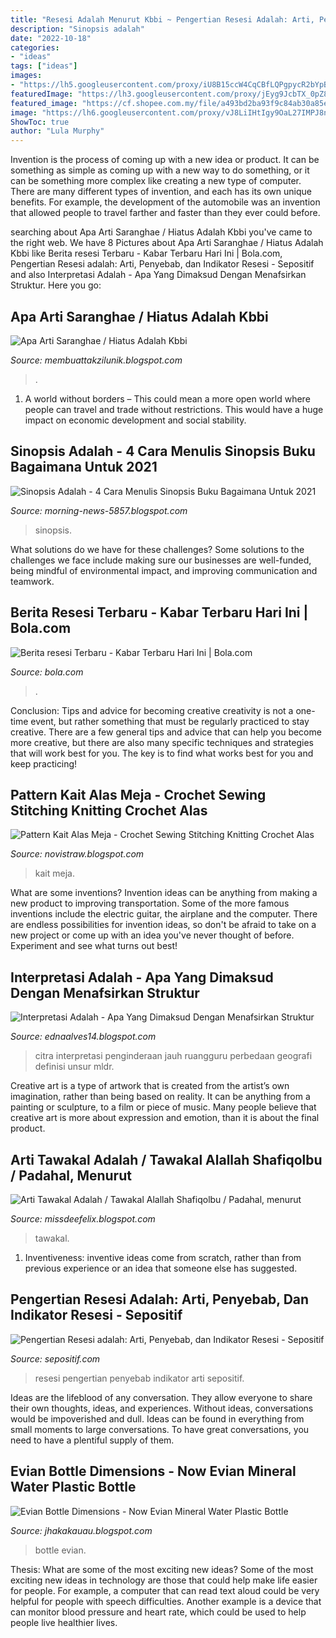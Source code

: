 ```yaml
---
title: "Resesi Adalah Menurut Kbbi ~ Pengertian Resesi Adalah: Arti, Penyebab, Dan Indikator Resesi"
description: "Sinopsis adalah"
date: "2022-10-18"
categories:
- "ideas"
tags: ["ideas"]
images:
- "https://lh5.googleusercontent.com/proxy/iU8B15ccW4CqCBfLQPgpycR2bYpB-lbvMXtEPtBc34347kNbbzrQ_uNXRYFsTIC4sEOQLYWK6T7Htdle3ddmrmenldoCUiAuYfYVjJplGgifYZwIierIv8-cpEQk9Mqd-9lDHsKXdOYr7Bh0al_z_8kNv2gCNvtaogXWRA4XQGB888dDWU718LTONo0fmiHTpiaZ3F0qNRVIGTsm7UVHg4wJCQjYVoDcOd5mAT_qHm4kl8rVCiS-zXdB_AKtz_oZVBhvz3-HAUzQvaFHJrUnv9g=w1200-h630-p-k-no-nu"
featuredImage: "https://lh3.googleusercontent.com/proxy/jEyg9JcbTX_0pZ8QsOTl57rQOx6rguINzo9gDYsfKDHwhYC9X3h8_vgQUTZwZ6MXv1_qTNN6aUz-Br9_1OXTNm07R-CXssS6L5faMBQeBPNuHLRrtecugjqn1uqweQeUa1hlvgvpbG6bdHr5sNsnbQtyKGEHhvJktON8wFfSxRsea0x8YIe7Khk5WcoCJBAj6tGArGlqloAw_z6IwqmZoL-A6pHEPMai1OpXyVeIxUYm63ZmYQ=w1200-h630-p-k-no-nu"
featured_image: "https://cf.shopee.com.my/file/a493bd2ba93f9c84ab30a85e2855109b"
image: "https://lh6.googleusercontent.com/proxy/vJ8LiIHtIgy9OaL27IMPJ8noeKJ1HOV5iC_9tLqYrhuptzvsKhjhUw9rUwrStuIPZaNcMGgYkOOeQvFyrvXrqpMeUWvL3ZvUa8hATL3qXWW3zw=w1200-h630-p-k-no-nu"
ShowToc: true
author: "Lula Murphy"
---
```



Invention is the process of coming up with a new idea or product. It can be something as simple as coming up with a new way to do something, or it can be something more complex like creating a new type of computer. There are many different types of invention, and each has its own unique benefits. For example, the development of the automobile was an invention that allowed people to travel farther and faster than they ever could before.

	

		
searching about Apa Arti Saranghae / Hiatus Adalah Kbbi you've came to the right web. We have 8 Pictures about Apa Arti Saranghae / Hiatus Adalah Kbbi like Berita resesi Terbaru - Kabar Terbaru Hari Ini | Bola.com, Pengertian Resesi adalah: Arti, Penyebab, dan Indikator Resesi - Sepositif and also Interpretasi Adalah - Apa Yang Dimaksud Dengan Menafsirkan Struktur. Here you go:
		
    
## Apa Arti Saranghae / Hiatus Adalah Kbbi

<img loading=lazy src="https://i0.wp.com/www.wikihow.com/images_en/thumb/a/a8/Say-I-Love-You-in-Korean-Step-10.jpg/v4-460px-Say-I-Love-You-in-Korean-Step-10.jpg" onerror="this.onerror=null;this.src='https://tse1.mm.bing.net/th?id=OIP.nt12mgyuqfpLvkFT-lV7-wAAAA&amp;pid=15.1';" alt="Apa Arti Saranghae / Hiatus Adalah Kbbi">

_Source: membuattakzilunik.blogspot.com_

>. 

	

1. A world without borders – This could mean a more open world where people can travel and trade without restrictions. This would have a huge impact on economic development and social stability. 

    
## Sinopsis Adalah - 4 Cara Menulis Sinopsis Buku Bagaimana Untuk 2021

<img loading=lazy src="https://lh6.googleusercontent.com/proxy/vJ8LiIHtIgy9OaL27IMPJ8noeKJ1HOV5iC_9tLqYrhuptzvsKhjhUw9rUwrStuIPZaNcMGgYkOOeQvFyrvXrqpMeUWvL3ZvUa8hATL3qXWW3zw=w1200-h630-p-k-no-nu" onerror="this.onerror=null;this.src='https://tse3.mm.bing.net/th?id=OIP.q7FPcOO6t-WR_kCatMdS7wHaFU&amp;pid=15.1';" alt="Sinopsis Adalah - 4 Cara Menulis Sinopsis Buku Bagaimana Untuk 2021">

_Source: morning-news-5857.blogspot.com_

>sinopsis. 

	

What solutions do we have for these challenges?
Some solutions to the challenges we face include making sure our businesses are well-funded, being mindful of environmental impact, and improving communication and teamwork.

    
## Berita Resesi Terbaru - Kabar Terbaru Hari Ini | Bola.com

<img loading=lazy src="https://cdn1-production-images-kly.akamaized.net/zXuBP5_AMKGrVNrcsJsIxQSWVK0=/1200x675/smart/filters:quality(75):strip_icc():format(jpeg)/kly-media-production/medias/4176103/original/007326300_1664509567-recession-2530812_1920.jpg" onerror="this.onerror=null;this.src='https://tse4.mm.bing.net/th?id=OIP.p0U6r21-bo2_pIRgCpa7SQHaEK&amp;pid=15.1';" alt="Berita resesi Terbaru - Kabar Terbaru Hari Ini | Bola.com">

_Source: bola.com_

>. 

	

Conclusion: Tips and advice for becoming creative
creativity is not a one-time event, but rather something that must be regularly practiced to stay creative. There are a few general tips and advice that can help you become more creative, but there are also many specific techniques and strategies that will work best for you. The key is to find what works best for you and keep practicing!

    
## Pattern Kait Alas Meja - Crochet Sewing Stitching Knitting Crochet Alas

<img loading=lazy src="https://cf.shopee.com.my/file/a493bd2ba93f9c84ab30a85e2855109b" onerror="this.onerror=null;this.src='https://tse2.mm.bing.net/th?id=OIP.pJO9K6k_nISrMKheKFUQmwHaJ4&amp;pid=15.1';" alt="Pattern Kait Alas Meja - Crochet Sewing Stitching Knitting Crochet Alas">

_Source: novistraw.blogspot.com_

>kait meja. 

	

What are some inventions?
Invention ideas can be anything from making a new product to improving transportation. Some of the more famous inventions include the electric guitar, the airplane and the computer. There are endless possibilities for invention ideas, so don't be afraid to take on a new project or come up with an idea you've never thought of before. Experiment and see what turns out best!

    
## Interpretasi Adalah - Apa Yang Dimaksud Dengan Menafsirkan Struktur

<img loading=lazy src="https://lh5.googleusercontent.com/proxy/iU8B15ccW4CqCBfLQPgpycR2bYpB-lbvMXtEPtBc34347kNbbzrQ_uNXRYFsTIC4sEOQLYWK6T7Htdle3ddmrmenldoCUiAuYfYVjJplGgifYZwIierIv8-cpEQk9Mqd-9lDHsKXdOYr7Bh0al_z_8kNv2gCNvtaogXWRA4XQGB888dDWU718LTONo0fmiHTpiaZ3F0qNRVIGTsm7UVHg4wJCQjYVoDcOd5mAT_qHm4kl8rVCiS-zXdB_AKtz_oZVBhvz3-HAUzQvaFHJrUnv9g=w1200-h630-p-k-no-nu" onerror="this.onerror=null;this.src='https://tse3.mm.bing.net/th?id=OIP.-aOnxy1KlQ6V5ZgGgi685gHaHa&amp;pid=15.1';" alt="Interpretasi Adalah - Apa Yang Dimaksud Dengan Menafsirkan Struktur">

_Source: ednaalves14.blogspot.com_

>citra interpretasi penginderaan jauh ruangguru perbedaan geografi definisi unsur mldr. 

	

Creative art is a type of artwork that is created from the artist’s own imagination, rather than being based on reality. It can be anything from a painting or sculpture, to a film or piece of music. Many people believe that creative art is more about expression and emotion, than it is about the final product.

    
## Arti Tawakal Adalah / Tawakal Alallah Shafiqolbu / Padahal, Menurut

<img loading=lazy src="https://lh5.googleusercontent.com/proxy/3bgh9r8rTutfGtCcYNZmK4X7Ysx4qgQWPzPQmxOvuT0hsmJ3s8WF_YqqRg11jvctFf3pcRV3z7fEiWpH5p8T2KFRezccGMNdbGqb9oJng04AmKcHqk2ZIafp1o5fZa6jm4nPi_NnZYAHCrmBVm10dQ=w1200-h630-p-k-no-nu" onerror="this.onerror=null;this.src='https://tse1.mm.bing.net/th?id=OIP.Ksc1nEQZfBx9cmLkh3RrBgHaGE&amp;pid=15.1';" alt="Arti Tawakal Adalah / Tawakal Alallah Shafiqolbu / Padahal, menurut">

_Source: missdeefelix.blogspot.com_

>tawakal. 

	

1. Inventiveness: inventive ideas come from scratch, rather than from previous experience or an idea that someone else has suggested.

    
## Pengertian Resesi Adalah: Arti, Penyebab, Dan Indikator Resesi - Sepositif

<img loading=lazy src="https://sepositif.com/wp-content/uploads/2020/12/pengertian-resesi-adalah-8904il-364x292.jpg" onerror="this.onerror=null;this.src='https://tse3.mm.bing.net/th?id=OIP.lxppTHLli_h61D07elK9IAAAAA&amp;pid=15.1';" alt="Pengertian Resesi adalah: Arti, Penyebab, dan Indikator Resesi - Sepositif">

_Source: sepositif.com_

>resesi pengertian penyebab indikator arti sepositif. 

	

Ideas are the lifeblood of any conversation. They allow everyone to share their own thoughts, ideas, and experiences. Without ideas, conversations would be impoverished and dull. Ideas can be found in everything from small moments to large conversations. To have great conversations, you need to have a plentiful supply of them.

    
## Evian Bottle Dimensions - Now Evian Mineral Water Plastic Bottle

<img loading=lazy src="https://lh3.googleusercontent.com/proxy/jEyg9JcbTX_0pZ8QsOTl57rQOx6rguINzo9gDYsfKDHwhYC9X3h8_vgQUTZwZ6MXv1_qTNN6aUz-Br9_1OXTNm07R-CXssS6L5faMBQeBPNuHLRrtecugjqn1uqweQeUa1hlvgvpbG6bdHr5sNsnbQtyKGEHhvJktON8wFfSxRsea0x8YIe7Khk5WcoCJBAj6tGArGlqloAw_z6IwqmZoL-A6pHEPMai1OpXyVeIxUYm63ZmYQ=w1200-h630-p-k-no-nu" onerror="this.onerror=null;this.src='https://tse2.mm.bing.net/th?id=OIP.TgQt-2zkhoB7lSFKazWWqQHaHx&amp;pid=15.1';" alt="Evian Bottle Dimensions - Now Evian Mineral Water Plastic Bottle">

_Source: jhakakauau.blogspot.com_

>bottle evian. 

	

Thesis: What are some of the most exciting new ideas?
Some of the most exciting new ideas in technology are those that could help make life easier for people. For example, a computer that can read text aloud could be very helpful for people with speech difficulties. Another example is a device that can monitor blood pressure and heart rate, which could be used to help people live healthier lives.

